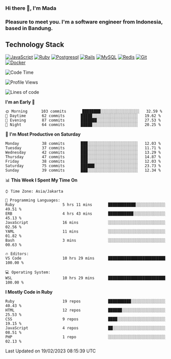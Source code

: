 ### Hi there 👋, I'm Mada
### Pleasure to meet you. I'm a software engineer from Indonesia, based in Bandung.

## Technology Stack

[![JavaScript](https://img.shields.io/badge/-JavaScript-%23F7DF1C?style=flat-square&logo=javascript&logoColor=000000&labelColor=%23F7DF1C&color=%23FFCE5A)](https://www.javascript.com/)
[![Ruby](https://img.shields.io/badge/Ruby-CC342D?style=flat-square&logo=ruby&logoColor=white)](https://www.ruby-lang.org/en/)
[![Postgresql](https://img.shields.io/badge/PostgreSQL-316192?style=flat-square&logo=postgresql&logoColor=ffffff)](https://www.postgresql.org/)
[![Rails](https://img.shields.io/badge/Ruby_on_Rails-CC0000?style=flat-square&logo=ruby-on-rails&logoColor=white)](https://rubyonrails.org/)
[![MySQL](https://img.shields.io/badge/-MySQL-4479A1?style=flat-square&logo=MySQL&logoColor=ffffff)](https://www.mysql.com/)
[![Redis](https://img.shields.io/badge/-Redis-DC382D?style=flat-square&logo=Redis&logoColor=ffffff)](https://redis.io/)
[![Git](https://img.shields.io/badge/-Git-%23F05032?style=flat-square&logo=git&logoColor=%23ffffff)](https://git-scm.com/)
[![Docker](https://img.shields.io/badge/-Docker-2496ED?style=flat-square&logo=docker&logoColor=ffffff)](https://www.docker.com/)
<!--
**madaarya/madaarya** is a ✨ _special_ ✨ repository because its `README.md` (this file) appears on your GitHub profile.

Here are some ideas to get you started:

- 🔭 I’m currently working on ...
- 🌱 I’m currently learning ...
- 👯 I’m looking to collaborate on ...
- 🤔 I’m looking for help with ...
- 💬 Ask me about ...
- 📫 How to reach me: ...
- 😄 Pronouns: ...
- ⚡ Fun fact: ...
-->
<!--START_SECTION:waka-->
![Code Time](http://img.shields.io/badge/Code%20Time-5%2C201%20hrs%208%20mins-blue)

![Profile Views](http://img.shields.io/badge/Profile%20Views-0-blue)

![Lines of code](https://img.shields.io/badge/From%20Hello%20World%20I%27ve%20Written-2%20Million%20lines%20of%20code-blue)

**I'm an Early 🐤** 

```text
🌞 Morning      103 commits       ████████░░░░░░░░░░░░░░░░░   32.59 % 
🌆 Daytime       62 commits       █████░░░░░░░░░░░░░░░░░░░░   19.62 % 
🌃 Evening       87 commits       ███████░░░░░░░░░░░░░░░░░░   27.53 % 
🌙 Night         64 commits       █████░░░░░░░░░░░░░░░░░░░░   20.25 % 

```
📅 **I'm Most Productive on Saturday** 

```text
Monday          38 commits       ███░░░░░░░░░░░░░░░░░░░░░░   12.03 % 
Tuesday         37 commits       ███░░░░░░░░░░░░░░░░░░░░░░   11.71 % 
Wednesday       42 commits       ███░░░░░░░░░░░░░░░░░░░░░░   13.29 % 
Thursday        47 commits       ███░░░░░░░░░░░░░░░░░░░░░░   14.87 % 
Friday          38 commits       ███░░░░░░░░░░░░░░░░░░░░░░   12.03 % 
Saturday        75 commits       ██████░░░░░░░░░░░░░░░░░░░   23.73 % 
Sunday          39 commits       ███░░░░░░░░░░░░░░░░░░░░░░   12.34 % 

```


📊 **This Week I Spent My Time On** 

```text
⌚︎ Time Zone: Asia/Jakarta

💬 Programming Languages: 
Ruby                     5 hrs 11 mins       ████████████░░░░░░░░░░░░░   49.51 % 
ERB                      4 hrs 43 mins       ███████████░░░░░░░░░░░░░░   45.13 % 
JavaScript               16 mins             ░░░░░░░░░░░░░░░░░░░░░░░░░   02.56 % 
YAML                     11 mins             ░░░░░░░░░░░░░░░░░░░░░░░░░   01.82 % 
Bash                     3 mins              ░░░░░░░░░░░░░░░░░░░░░░░░░   00.63 % 

🔥 Editors: 
VS Code                  10 hrs 29 mins      █████████████████████████   100.00 % 

💻 Operating System: 
WSL                      10 hrs 29 mins      █████████████████████████   100.00 % 

```

**I Mostly Code in Ruby** 

```text
Ruby                     19 repos            ██████████░░░░░░░░░░░░░░░   40.43 % 
HTML                     12 repos            ██████░░░░░░░░░░░░░░░░░░░   25.53 % 
CSS                      9 repos             ████░░░░░░░░░░░░░░░░░░░░░   19.15 % 
JavaScript               4 repos             ██░░░░░░░░░░░░░░░░░░░░░░░   08.51 % 
PHP                      1 repo              ░░░░░░░░░░░░░░░░░░░░░░░░░   02.13 % 

```



 Last Updated on 19/02/2023 08:15:39 UTC
<!--END_SECTION:waka-->
